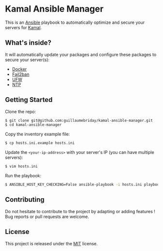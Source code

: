 # Kamal Ansible Manager

This is an [Ansible](https://www.ansible.com/) playbook to automatically optimize and secure your servers for [Kamal](https://kamal-deploy.org/).

## What's inside?

It will automatically update your packages and configure these packages to secure your server(s):

- [Docker](https://docs.docker.com/engine/install/ubuntu/)
- [Fail2ban](https://github.com/fail2ban/fail2ban)
- [UFW](https://wiki.ubuntu.com/UncomplicatedFirewall)
- [NTP](https://ubuntu.com/server/docs/network-ntp)

## Getting Started

Clone the repo:
```bash
$ git clone git@github.com:guillaumebriday/kamal-ansible-manager.git
$ cd kamal-ansible-manager
```

Copy the inventory example file:
```bash
$ cp hosts.ini.example hosts.ini
```

Update the `<your-ip-address>` with your server's IP (you can have multiple servers):
```bash
$ vim hosts.ini
```

Run the playbook:
```bash
$ ANSIBLE_HOST_KEY_CHECKING=False ansible-playbook -i hosts.ini playbook.yml
```

## Contributing

Do not hesitate to contribute to the project by adapting or adding features ! Bug reports or pull requests are welcome.

## License

This project is released under the [MIT](http://opensource.org/licenses/MIT) license.
